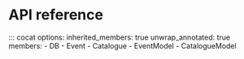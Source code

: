 # API reference

::: cocat
    options:
      inherited_members: true
      unwrap_annotated: true
      members:
      - DB
      - Event
      - Catalogue
      - EventModel
      - CatalogueModel
